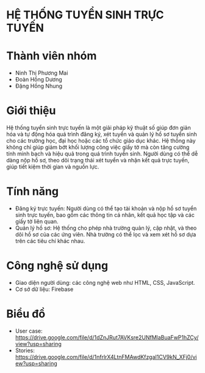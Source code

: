 # HỆ THỐNG TUYỂN SINH TRỰC TUYẾN

# Thành viên nhóm
- Ninh Thị Phương Mai
- Đoàn Hồng Dương
- Đặng Hồng Nhung
# Giới thiệu
Hệ thống tuyển sinh trực tuyến là một giải pháp kỹ thuật số giúp đơn giản hóa và tự động hóa quá trình đăng ký, xét tuyển và quản lý hồ sơ tuyển sinh cho các trường học, đại học hoặc các tổ chức giáo dục khác. Hệ thống này không chỉ giúp giảm bớt khối lượng công việc giấy tờ mà còn tăng cường tính minh bạch và hiệu quả trong quá trình tuyển sinh. Người dùng có thể dễ dàng nộp hồ sơ, theo dõi trạng thái xét tuyển và nhận kết quả trực tuyến, giúp tiết kiệm thời gian và nguồn lực.
# Tính năng
- Đăng ký trực tuyến: Người dùng có thể tạo tài khoản và nộp hồ sơ tuyển sinh trực tuyến, bao gồm các thông tin cá nhân, kết quả học tập và các giấy tờ liên quan.
- Quản lý hồ sơ: Hệ thống cho phép nhà trường quản lý, cập nhật, và theo dõi hồ sơ của các ứng viên. Nhà trường có thể lọc và xem xét hồ sơ dựa trên các tiêu chí khác nhau.
# Công nghệ sử dụng
- Giao diện người dùng: các công nghệ web như HTML, CSS, JavaScript.
- Cơ sở dữ liệu: Firebase

# Biểu đồ
- User case: https://drive.google.com/file/d/1dZnJRut7AVKsre2UNfMlaBuaFwP1hZCy/view?usp=sharing
- Stories: https://drive.google.com/file/d/1nfrlrX4LtnFMAwdKfzgaI1CV9kN_XFj0/view?usp=sharing
